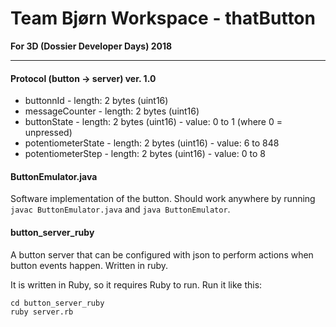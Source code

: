 # Team Bjørn Workspace - thatButton
**For 3D (Dossier Developer Days) 2018**

---

#### Protocol (button -> server) ver. 1.0

* buttonnId - length: 2 bytes (uint16)
* messageCounter - length: 2 bytes (uint16)
* buttonState - length: 2 bytes (uint16) - value: 0 to 1 (where 0 = unpressed)
* potentiometerState - length: 2 bytes (uint16) - value: 6 to 848
* potentiometerStep - length: 2 bytes (uint16) - value: 0 to 8

#### ButtonEmulator.java

Software implementation of the button. Should work anywhere by running `javac ButtonEmulator.java` and `java ButtonEmulator`.

#### button_server_ruby

A button server that can be configured with json to perform actions when button events happen. Written in ruby.

It is written in Ruby, so it requires Ruby to run. Run it like this:

    cd button_server_ruby
    ruby server.rb
